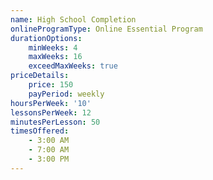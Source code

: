 ```yaml
---
name: High School Completion
onlineProgramType: Online Essential Program
durationOptions:
    minWeeks: 4
    maxWeeks: 16
    exceedMaxWeeks: true
priceDetails:
    price: 150
    payPeriod: weekly
hoursPerWeek: '10'
lessonsPerWeek: 12
minutesPerLesson: 50
timesOffered:
    - 3:00 AM
    - 7:00 AM
    - 3:00 PM
---
```

